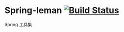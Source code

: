 Spring-leman [![Build Status](https://travis-ci.org/gyk001/spring-leman.svg?branch=master)](https://travis-ci.org/gyk001/spring-leman)
====
Spring 工具集

